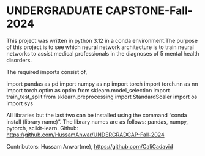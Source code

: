 # UNDERGRADUATE CAPSTONE-Fall-2024

This project was written in python 3.12 in a conda environment.The purpose of this project is to see which neural network architecture is to train neural networks to assist medical professionals in the diagnoses of 5 mental health disorders.

The required imports consist of,

import pandas as pd
import numpy as np
import torch
import torch.nn as nn
import torch.optim as optim
from sklearn.model_selection import train_test_split
from sklearn.preprocessing import StandardScaler
import os
import sys 

All libraries but the last two can be installed using the command “conda install (library name)”. The library names are as follows: pandas, numpy, pytorch, scikit-learn.
Github: https://github.com/HussamAnwar/UNDERGRADCAP-Fall-2024

Contributors: Hussam Anwar(me), https://github.com/CaliCadavid

